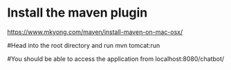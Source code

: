 # Install the maven plugin
https://www.mkyong.com/maven/install-maven-on-mac-osx/

#Head into the root directory and run
mvn tomcat:run

#You should be able to access the application from
localhost:8080/chatbot/